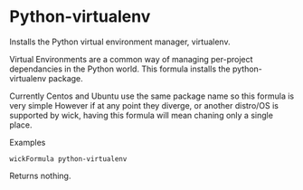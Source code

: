 Python-virtualenv
=================

Installs the Python virtual environment manager, virtualenv.

Virtual Environments are a common way of managing per-project dependancies in the Python world. This formula installs the python-virtualenv package.

Currently Centos and Ubuntu use the same package name so this formula is very simple However if at any point they diverge, or another distro/OS is supported by wick, having this formula will mean chaning only a single place.

Examples

    wickFormula python-virtualenv

Returns nothing.


